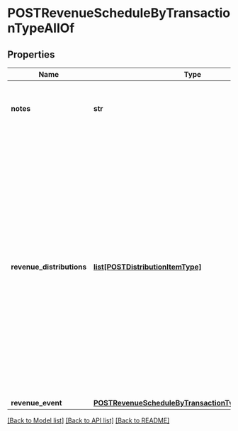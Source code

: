 # POSTRevenueScheduleByTransactionTypeAllOf

## Properties
Name | Type | Description | Notes
------------ | ------------- | ------------- | -------------
**notes** | **str** | Additional information about this record.  Character Limit: 2,000  | [optional] 
**revenue_distributions** | [**list[POSTDistributionItemType]**](POSTDistributionItemType.md) | An array of revenue distributions. Represents how you want to distribute revenue for this revenue schedule. You can distribute revenue into a maximum of 250 accounting periods with one revenue schedule.  The sum of new Amounts must equal the the Charge Amount of the specified Invoice Item.  | [optional] 
**revenue_event** | [**POSTRevenueScheduleByTransactionTypeRevenueEvent**](POSTRevenueScheduleByTransactionTypeRevenueEvent.md) |  | [optional] 

[[Back to Model list]](../README.md#documentation-for-models) [[Back to API list]](../README.md#documentation-for-api-endpoints) [[Back to README]](../README.md)


